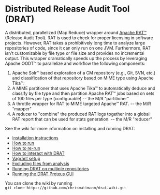 Distributed Release Audit Tool (DRAT)
====

A distributed, parallelized (Map Reduce) wrapper around [Apache RAT&trade;](http://creadur.apache.org/rat/) (Release Audit Tool). RAT is used to check for proper licensing in software projects. However, RAT takes a prohibitively long time to analyze large repositories of code, since it can only run on one JVM. Furthermore, RAT isn't customizable by file type or file size and provides no incremental output. This wrapper dramatically speeds up the process by leveraging Apache OODT&trade; to parallelize and workflow the following components:

1. Apache Solr&trade; based exploration of a CM repository (e.g., Git, SVN, etc.) and classification of that repository based on MIME type using Apache Tika&trade;.
2. A MIME partitioner that uses Apache Tika&trade; to automatically deduce and classify by file type and then partition Apache RAT&trade; jobs based on sets of 100 files per type (configurable) -- the M/R "partitioner"
3. A throttle wrapper for RAT to MIME targeted Apache&trade; RAT. -- the M/R "mapper"
4. A reducer to "combine" the produced RAT logs together into a global RAT report that can be used for stats generation. -- the M/R "reducer"

See the wiki for more information on installing and running DRAT:  
* [Installation instructions](https://github.com/chrismattmann/drat/wiki/Installation)  
* [How to run](https://github.com/chrismattmann/drat/wiki/How-to-Run)  
* [How to re-run](https://github.com/chrismattmann/drat/wiki/Re-running-DRAT)  
* [How to interact with DRAT](https://github.com/chrismattmann/drat/wiki/Interacting-with-DRAT)  
* [Vagrant setup](https://github.com/chrismattmann/drat/wiki/Vagrant)
* [Excluding files from analysis](https://github.com/chrismattmann/drat/wiki/RegEx-exclude-file)
* [Running DRAT on multiple repositories](https://github.com/chrismattmann/drat/wiki/DRAT-Sequential)
* [Running the DRAT Proteus GUI](https://github.com/chrismattmann/drat/wiki/Proteus---A-GUI-for-DRAT)

You can clone the wiki by running  
`git clone https://github.com/chrismattmann/drat.wiki.git`

